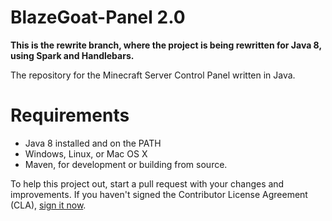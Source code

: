 # BlazeGoat-Panel 2.0

**This is the rewrite branch, where the project is being rewritten for Java 8, using Spark and Handlebars.**

The repository for the Minecraft Server Control Panel written in Java.

# Requirements
* Java 8 installed and on the PATH
* Windows, Linux, or Mac OS X
* Maven, for development or building from source.

To help this project out, start a pull request with your changes and improvements.
If you haven't signed the Contributor License Agreement (CLA), [sign it now](https://www.clahub.com/agreements/spideynn/BlazeGoat-Panel). 
